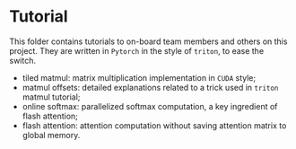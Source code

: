 # Tutorial

This folder contains tutorials to on-board team members and others on this project.
They are written in `Pytorch` in the style of `triton`, to ease the switch.

* tiled matmul: matrix multiplication implementation in `CUDA` style;
* matmul offsets: detailed explanations related to a trick used in `triton` matmul tutorial;
* online softmax: parallelized softmax computation, a key ingredient of flash attention;
* flash attention: attention computation without saving attention matrix to global memory.